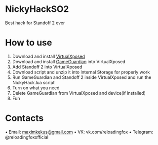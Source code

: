 # NickyHackSO2
Best hack for Standoff 2 ever



# How to use
1. Download and install [VirtualXposed](https://gameguardian.net/forum/files/file/128-virtualxposed/)
2. Download and install [GameGuardian](https://gameguardian.net/download) into VirtualXposed
3. Add Standoff 2 into VirtualXposed
4. Download script and unzip it into Internal Storage for properly work
5. Run GameGuardian and Standoff 2 inside VirtualXposed and run the NickyHack.lua script
6. Turn on what you need
7. Delete GameGuardian from VirtualXposed and device(if installed)
8. Fun





# Contacts
• Email: maximkekus@gmail.com
• VK: vk.com/reloadingfox
• Telegram: @reloadingfoxofficial
